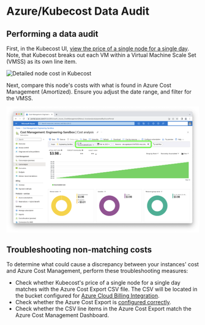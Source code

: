 # Azure/Kubecost Data Audit

## Performing a data audit

First, in the Kubecost UI, [view the price of a single node for a single day](./). Note, that Kubecost breaks out each VM within a Virtual Machine Scale Set (VMSS) as its own line item.

![Detailed node cost in Kubecost](../../images/data-auditing/dataaudit-azure-kubecost.png)

Next, compare this node's costs with what is found in Azure Cost Management (Amortized). Ensure you adjust the date range, and filter for the VMSS.

![Node cost in Azure Cost Management](../../.gitbook/assets/dataaudit-azure-acm.png)

## Troubleshooting non-matching costs

To determine what could cause a discrepancy between your instances' cost and Azure Cost Management, perform these troubleshooting measures:

* Check whether Kubecost's price of a single node for a single day matches with the Azure Cost Export CSV file. The CSV will be located in the bucket configured for [Azure Cloud Billing Integration](../../azure-out-of-cluster.md).
* Check whether the Azure Cost Export is [configured correctly](../../azure-out-of-cluster.md).
* Check whether the CSV line items in the Azure Cost Export match the Azure Cost Management Dashboard.
